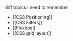 diff topics I need to remember
- [[CSS Positioning]]
- [[CSS Filters]]
- [[Flexbox]]
- [[CSS grid layout]]